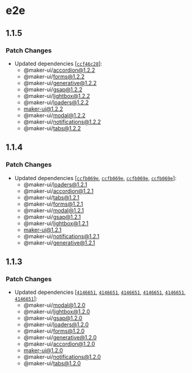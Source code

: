 # e2e

## 1.1.5

### Patch Changes

- Updated dependencies [[`ccf46c28`](https://github.com/mdarche/maker-ui/commit/ccf46c28e765c8aee76ace7107640af9b13f65f9)]:
  - @maker-ui/accordion@1.2.2
  - @maker-ui/forms@1.2.2
  - @maker-ui/generative@1.2.2
  - @maker-ui/gsap@1.2.2
  - @maker-ui/lightbox@1.2.2
  - @maker-ui/loaders@1.2.2
  - maker-ui@1.2.2
  - @maker-ui/modal@1.2.2
  - @maker-ui/notifications@1.2.2
  - @maker-ui/tabs@1.2.2

## 1.1.4

### Patch Changes

- Updated dependencies [[`ccfb069e`](https://github.com/mdarche/maker-ui/commit/ccfb069e0fd1fd40b61514b62dd959269886b3e3), [`ccfb069e`](https://github.com/mdarche/maker-ui/commit/ccfb069e0fd1fd40b61514b62dd959269886b3e3), [`ccfb069e`](https://github.com/mdarche/maker-ui/commit/ccfb069e0fd1fd40b61514b62dd959269886b3e3), [`ccfb069e`](https://github.com/mdarche/maker-ui/commit/ccfb069e0fd1fd40b61514b62dd959269886b3e3)]:
  - @maker-ui/loaders@1.2.1
  - @maker-ui/accordion@1.2.1
  - @maker-ui/tabs@1.2.1
  - @maker-ui/forms@1.2.1
  - @maker-ui/modal@1.2.1
  - @maker-ui/gsap@1.2.1
  - @maker-ui/lightbox@1.2.1
  - maker-ui@1.2.1
  - @maker-ui/notifications@1.2.1
  - @maker-ui/generative@1.2.1

## 1.1.3

### Patch Changes

- Updated dependencies [[`4146651`](https://github.com/mdarche/maker-ui/commit/4146651ace370416da58af0e10d410b01354277d), [`4146651`](https://github.com/mdarche/maker-ui/commit/4146651ace370416da58af0e10d410b01354277d), [`4146651`](https://github.com/mdarche/maker-ui/commit/4146651ace370416da58af0e10d410b01354277d), [`4146651`](https://github.com/mdarche/maker-ui/commit/4146651ace370416da58af0e10d410b01354277d), [`4146651`](https://github.com/mdarche/maker-ui/commit/4146651ace370416da58af0e10d410b01354277d), [`4146651`](https://github.com/mdarche/maker-ui/commit/4146651ace370416da58af0e10d410b01354277d)]:
  - @maker-ui/modal@1.2.0
  - @maker-ui/lightbox@1.2.0
  - @maker-ui/gsap@1.2.0
  - @maker-ui/loaders@1.2.0
  - @maker-ui/forms@1.2.0
  - @maker-ui/generative@1.2.0
  - @maker-ui/accordion@1.2.0
  - maker-ui@1.2.0
  - @maker-ui/notifications@1.2.0
  - @maker-ui/tabs@1.2.0
